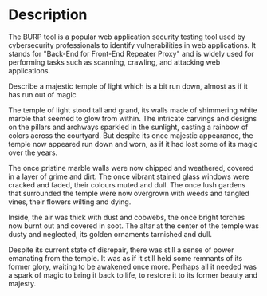 # Description

The BURP tool is a popular web application security testing tool used by cybersecurity professionals to identify vulnerabilities in web applications. It stands for "Back-End for Front-End Repeater Proxy" and is widely used for performing tasks such as scanning, crawling, and attacking web applications.


Describe a majestic temple of light which is a bit run down, almost as if it has run out of magic

The temple of light stood tall and grand, its walls made of shimmering white marble that seemed to glow from within. The intricate carvings and designs on the pillars and archways sparkled in the sunlight, casting a rainbow of colors across the courtyard. But despite its once majestic appearance, the temple now appeared run down and worn, as if it had lost some of its magic over the years.

The once pristine marble walls were now chipped and weathered, covered in a layer of grime and dirt. The once vibrant stained glass windows were cracked and faded, their colours muted and dull. The once lush gardens that surrounded the temple were now overgrown with weeds and tangled vines, their flowers wilting and dying.

Inside, the air was thick with dust and cobwebs, the once bright torches now burnt out and covered in soot. The altar at the center of the temple was dusty and neglected, its golden ornaments tarnished and dull.

Despite its current state of disrepair, there was still a sense of power emanating from the temple. It was as if it still held some remnants of its former glory, waiting to be awakened once more. Perhaps all it needed was a spark of magic to bring it back to life, to restore it to its former beauty and majesty.